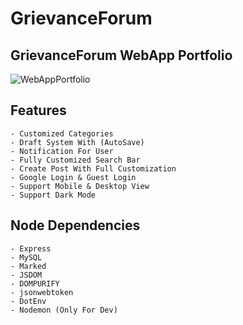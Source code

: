 # GrievanceForum

## GrievanceForum WebApp Portfolio
![WebAppPortfolio](https://raw.githubusercontent.com/ManojTGN/GrievanceForum/main/public/images/AppPortfolio.jpg?token=GHSAT0AAAAAAB2UW65Z45CRD24WT5NVUOYAY5GZV5A)

## Features
    - Customized Categories
    - Draft System With (AutoSave)
    - Notification For User
    - Fully Customized Search Bar
    - Create Post With Full Customization
    - Google Login & Guest Login
    - Support Mobile & Desktop View
    - Support Dark Mode

## Node Dependencies
	- Express
    - MySQL
    - Marked
    - JSDOM
    - DOMPURIFY
    - jsonwebtoken
    - DotEnv
    - Nodemon (Only For Dev)